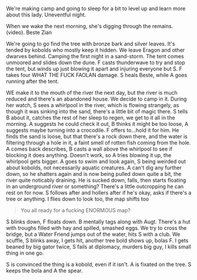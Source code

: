 ---
---

We're making camp and going to sleep for a bit to level up and learn more about this lady. Uneventful night.

When we wake the next morning, she's digging through the remains. (video). Beste Zian

We're going to go find the tree with bronze bark and silver leaves. It's tended by kobolds who mostly keep it hidden. We leave Eragon and other dwarves behind. Camping the first night in a sand-storm. The tent comes unmoored and slides down the dune. F casts thunderwave to try and stop the tent, but winds up just blowing it apart and injuring everyone but S. F takes four WHAT THE FUCK FAOLAN damage. S heals Beste, while A goes running after the tent.

WE make it to the mouth of the river the next day, but the river is much reduced and there's an abandoned house. We decide to camp in it. During her watch, S sees a whirlpool in the river, which is flowing strangely, as though it was sinking into the sand, there's a little bit of magic there. S tells B about it, catches the rest of her sleep to regen, we get to it all in the morning. A suggests he could check it out, B thinks it might be too loose, A suggests maybe turning into a crocodile. F offers to...hold it for him. He finds the sand is loose, but that there's a rock down there, and the water is filtering through a hole in it, a faint smell of rotten fish coming from the hole. A comes back describes, B casts a wall above the whirlpool to see if blocking it does anything. Doesn't work, so A tries blowing it up, the whirlpool gets bigger. A goes to swim and look again, S being weirded out about kobolds, not necessarily aquatic creatures. A can't dig any further down, so he shatters again and is now being pulled down quite a bit, the river quite noticably draining. He is sucked down, falls, then starts floating in an underground river or something? There's a little outcropping he can rest on for now. S follows after and hollers after if he's okay, asks if there's a tree or anything. I flies down to look too, the map shifts too

> You all ready for a fucking ENORMOUS map?

S blinks down, F floats down. B mentally tags along with Augt. There's a hut with troughs filled with hay and spilled, smashed eggs. We try to cross the bridge, but a Water Friend jumps out of the water, hits S with a club. We scuffle, S blinks away, I gets hit, another tree bold shows up, bolas F. I gets beaned by big gator twice, S fails at diplomacy, murders big guy, I kills small thing in one go.

S is convinced the thing is a kobold, even if it isn't. A is fixated on the tree. S keeps the bola and A the spear.
